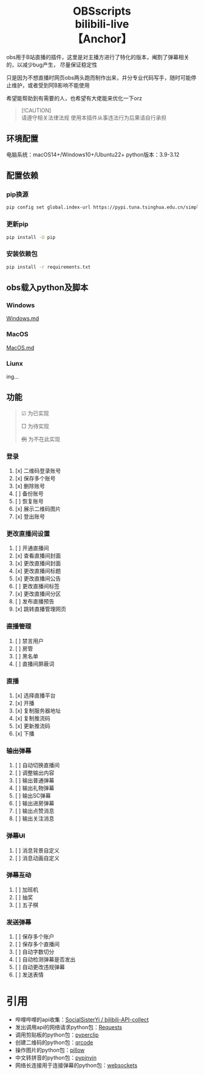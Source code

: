  <h1 align="center">OBSscripts<br>bilibili-live<br>【Anchor】</h1>

obs用于B站直播的插件，这里是对主播方进行了特化的版本，阉割了弹幕相关的，以减少bug产生， 尽量保证稳定性

只是因为不想直播时网页obs两头跑而制作出来，并分专业代码写手，随时可能停止维护，或者受到阿B影响不能使用

希望能帮助到有需要的人，也希望有大佬能来优化一下orz
> [!CAUTION]\
> 请遵守相关法律法规
> 使用本插件从事违法行为后果请自行承担

## 环境配置
电脑系统：macOS14+/Windows10+/Ubuntu22+
python版本：3.9-3.12

## 配置依赖
### pip换源
```bash
pip config set global.index-url https://pypi.tuna.tsinghua.edu.cn/simple
```
### 更新pip
```bash
pip install -U pip
```
### 安装依赖包
```bash
pip install -r requirements.txt
```
## obs载入python及脚本
### Windows
[Windows.md](doc%2FWindows.md)
### MacOS
[MacOS.md](doc%2FMacOS.md)
### Liunx
ing...
## 功能
>☑ 为已实现
>
> □ 为待实现
> 
> ~~例~~ 为不在此实现
### 登录
1. [x] 二维码登录账号
2. [x] 保存多个账号
3. [x] 删除账号
4. [ ] 备份账号
5. [ ] 恢复账号
6. [x] 展示二维码图片
7. [x] 登出账号

### 更改直播间设置
1. [ ] 开通直播间
2. [x] 查看直播间封面
3. [x] 更改直播间封面
4. [x] 更改直播间标题
5. [x] 更改直播间公告
6. [ ] 更改直播间标签
7. [x] 更改直播间分区
8. [ ] 发布直播预告
9. [x] 跳转直播管理网页

### ~~直播管理~~
1. [ ] 禁言用户
2. [ ] 房管
3. [ ] 黑名单
4. [ ] 直播间屏蔽词

### 直播
1. [x] 选择直播平台
2. [x] 开播
3. [x] 复制服务器地址
4. [x] 复制推流码
5. [x] 更新推流码
6. [x] 下播

### ~~输出弹幕~~
1. [ ] 自动切换直播间
2. [ ] 调整输出内容
3. [ ] 输出普通弹幕
4. [ ] 输出礼物弹幕
5. [ ] 输出SC弹幕
6. [ ] 输出进房弹幕
7. [ ] 输出点赞消息
8. [ ] 输出关注消息

### ~~弹幕UI~~
1. [ ] 消息背景自定义
2. [ ] 消息动画自定义

### ~~弹幕互动~~
1. [ ] 加班机
2. [ ] 抽奖
3. [ ] 五子棋

### ~~发送弹幕~~
1. [ ] 保存多个账户
2. [ ] 保存多个直播间
3. [ ] 自动字数切分
4. [ ] 自动检测弹幕是否发出
5. [ ] 自动更改违规弹幕
6. [ ] 发送表情


# 引用
- 哔哩哔哩的api收集：[SocialSisterYi / bilibili-API-collect](https://github.com/SocialSisterYi/bilibili-API-collect?tab=readme-ov-file)
- 发出调用api的网络请求python包：[Requests](https://github.com/psf/requests)
- 调用剪贴板的python包：[pyperclip](https://github.com/asweigart/pyperclip)
- 创建二维码的python包：[qrcode](https://github.com/nayuki/QR-Code-generator)
- 操作图片的python包：[pillow](https://github.com/python-pillow/Pillow)
- 中文转拼音的python包：[pypinyin](https://github.com/mozillazg/python-pinyin)
- 网络长连接用于连接弹幕的python包：[websockets](https://github.com/python-websockets/websockets)
